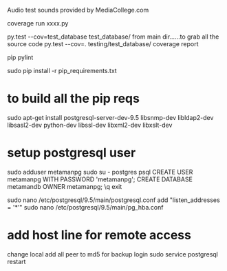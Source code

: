 ﻿Audio test sounds provided by MediaCollege.com

coverage run xxxx.py

py.test --cov=test_database test_database/
from main dir......to grab all the source code
py.test --cov=. testing/test_database/
coverage report

pip pylint

sudo pip install -r pip_requirements.txt

# to build all the pip reqs
sudo apt-get install postgresql-server-dev-9.5 libsnmp-dev libldap2-dev libsasl2-dev python-dev libssl-dev libxml2-dev libxslt-dev



# setup postgresql user
sudo adduser metamanpg
sudo su - postgres
psql
CREATE USER metamanpg WITH PASSWORD 'metamanpg';
CREATE DATABASE metamandb OWNER metamanpg;
\q
exit


sudo nano /etc/postgresql/9.5/main/postgresql.conf
add "listen_addresses = '*'"
sudo nano /etc/postgresql/9.5/main/pg_hba.conf
# add host line for remote access
change local add all peer to md5 for backup login
sudo service postgresql restart

